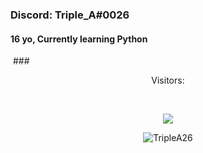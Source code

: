 ### Discord: Triple_A#0026
#### 16 yo, Currently learning Python
<img align= "center" alt="" src=https://lanyard.cnrad.dev/api/651793378685485066/>
### <p align="center">Visitors:</p>
<br>
<p align="center">
 	<img src="https://profile-counter.glitch.me/TripleA26/count.svg" />
</p>
</p>
<p align="center"> <img src="https://gpvc.arturio.dev/TripleA26" alt="TripleA26" /> </p>


